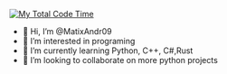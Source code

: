 [![My Total Code Time](https://wakatime.com/badge/user/018bd7d5-20a7-48f2-b2f1-7e6c6eb2c1f0.svg)](https://wakatime.com/@018bd7d5-20a7-48f2-b2f1-7e6c6eb2c1f0)

- 👋 Hi, I’m @MatixAndr09
- 👀 I’m interested in programing 
- 🌱 I’m currently learning Python, C++, C#,Rust
- 💞️ I’m looking to collaborate on more python projects
